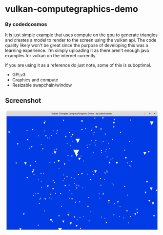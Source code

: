 # vulkan-computegraphics-demo
### By codedcosmos

It is just simple example that uses compute on the gpu to generate triangles and creates a model to render to the screen using the vulkan api.
The code quality likely won't be great since the purpose of developing this was a learning experience.
I'm simply uploading it as there aren't enough java examples for vulkan on the internet currently.

If you are using it as a reference do just note, some of this is suboptimal.

* GPLv3
* Graphics and compute
* Resizable swapchain/window

## Screenshot
![Demo:](screenshots/1.png)
